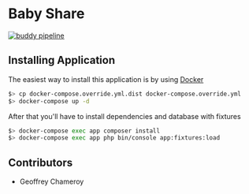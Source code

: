 Baby Share
===============

[![buddy pipeline](https://app.buddy.works/geoffreychameroy/baby-share/pipelines/pipeline/147635/badge.svg?token=eae23eb4a245269757ce999d67a5c00771d4cde3c953cf735a0287df6be29452 "buddy pipeline")](https://app.buddy.works/geoffreychameroy/baby-share/pipelines/pipeline/147635)

Installing Application
----------------------

The easiest way to install this application is by using [Docker](https://www.docker.com/)

```bash
$> cp docker-compose.override.yml.dist docker-compose.override.yml
$> docker-compose up -d
```

After that you'll have to install dependencies and database with fixtures
```bash
$> docker-compose exec app composer install
$> docker-compose exec app php bin/console app:fixtures:load
```

Contributors
------------

- Geoffrey Chameroy
